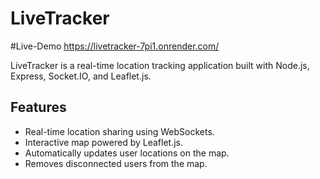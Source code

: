 # LiveTracker
#Live-Demo
https://livetracker-7pi1.onrender.com/

LiveTracker is a real-time location tracking application built with Node.js, Express, Socket.IO, and Leaflet.js.

## Features
- Real-time location sharing using WebSockets.
- Interactive map powered by Leaflet.js.
- Automatically updates user locations on the map.
- Removes disconnected users from the map.


